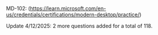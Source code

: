 MD-102: (https://learn.microsoft.com/en-us/credentials/certifications/modern-desktop/practice/)
<p>Update 4/12/2025: 2 more questions added for a total of 118.
